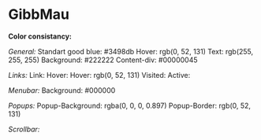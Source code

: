 # GibbMau

**Color consistancy:**

*General:*
Standart good blue: #3498db
Hover: rgb(0, 52, 131)
Text: rgb(255, 255, 255)
Background: #222222
Content-div: #00000045

*Links:*
Link: 
Hover: Hover: rgb(0, 52, 131)
Visited:
Active: 

*Menubar:*
Background: #000000

*Popups:*
Popup-Background: rgba(0, 0, 0, 0.897)
Popup-Border: rgb(0, 52, 131)

*Scrollbar:*
